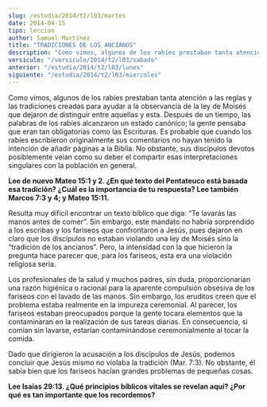 ```yaml
---
slug: /estudia/2014/t2/l03/martes
date: 2014-04-15
tipo: leccion
author: Samuel Martínez
title: "TRADICIONES DE LOS ANCIANOS"
description: "Como vimos, algunos de los rabíes prestaban tanta atención a las reglas y las tradiciones creadas para ayudar a la observancia de la ley de Moisés que dejaron de distinguir entre aquellas y esta. Después de un tiempo, las palabras de los rabíes alcanzaron un estado canónico; la gente pensaba que..."
versiculo: "/versiculo/2014/t2/l03/sabado"
anterior: "/estudia/2014/t2/l03/lunes"
siguiente: "/estudia/2014/t2/l03/miercoles"
---
```


Como vimos, algunos de los rabíes prestaban tanta atención a las reglas y las tradiciones creadas para ayudar a la observancia de la ley de Moisés que dejaron de distinguir entre aquellas y esta. Después de un tiempo, las palabras de los rabíes alcanzaron un estado canónico; la gente pensaba que eran tan obligatorias como las Escrituras. Es probable que cuando los rabíes escribieron originalmente sus comentarios no hayan tenido la intención de añadir páginas a la Biblia. No obstante, sus discípulos devotos posiblemente veían como su deber el compartir esas interpretaciones singulares con la población en general.

**Lee de nuevo Mateo 15:1 y 2. ¿En qué texto del Pentateuco está basada esa tradición? ¿Cuál es la importancia de tu respuesta? Lee también Marcos 7:3 y 4; y Mateo 15:11.**

Resulta muy difícil encontrar un texto bíblico que diga: “Te lavarás las manos antes de comer”. Sin embargo, este mandato no habría sorprendido a los escribas y los fariseos que confrontaron a Jesús, pues dejaron en claro que los discípulos no estaban violando una ley de Moisés sino la “tradición de los ancianos”. Pero, la intensidad con la que hicieron la pregunta hace parecer que, para los fariseos, esta era una violación religiosa seria.

Los profesionales de la salud y muchos padres, sin duda, proporcionarían una razón higiénica o racional para la aparente compulsión obsesiva de los fariseos con el lavado de las manos. Sin embargo, los eruditos creen que el problema estaba realmente en la impureza ceremonial. Al parecer, los fariseos estaban preocupados porque la gente tocara elementos que la contaminaran en la realización de sus tareas diarias. En consecuencia, si comían sin lavarse, estarían contaminándose ceremonialmente al tocar la comida.

Dado que dirigieron la acusación a los discípulos de Jesús, podemos concluir que Jesús mismo no violaba la tradición (Mar. 7:3). No obstante, él sabía bien que los fariseos hacían grandes problemas de pequeñas cosas.

**Lee Isaías 29:13. ¿Qué principios bíblicos vitales se revelan aquí? ¿Por qué es tan importante que los recordemos?**
